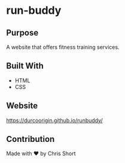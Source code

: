 # run-buddy

## Purpose
A website that offers fitness training services.

## Built With
* HTML
* CSS

## Website
https://durcoorigin.github.io/runbuddy/

## Contribution
Made with ❤️ by Chris Short
